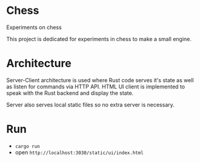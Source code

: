 # Chess
Experiments on chess

This project is dedicated for experiments in chess to make a small engine.

# Architecture
Server-Client architecture is used where Rust code serves it's state as well as listen for commands via HTTP API.
HTML UI client is implemented to speak with the Rust backend and display the state.

Server also serves local static files so no extra server is necessary.

# Run
- `cargo run`
- open `http://localhost:3030/static/ui/index.html`

